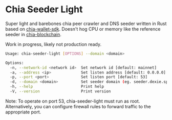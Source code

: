 # Chia Seeder Light

Super light and barebones chia peer crawler and DNS seeder written in Rust based on [chia-wallet-sdk](https://github.com/xch-dev/chia-wallet-sdk). Doesn't hog CPU or memory like the reference seeder in [chia-blockchain](https://github.com/Chia-Network/chia-blockchain).

Work in progress, likely not production ready.

```bash
Usage: chia-seeder-light [OPTIONS] --domain <domain>

Options:
  -n, --network-id <network id>  Set network id [default: mainnet]
  -a, --address <ip>             Set listen address [default: 0.0.0.0]
  -p, --port <port>              Set listen port [default: 53]
  -d, --domain <domain>          Set seeder domain (eg. seeder.dexie.space.), Important: must end with a dot
  -h, --help                     Print help
  -V, --version                  Print version
```

Note: To operate on port 53, chia-seeder-light must run as root. Alternatively, you can configure firewall rules to forward traffic to the appropriate port.

